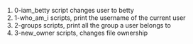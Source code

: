 1. 0-iam_betty script changes user to betty
2. 1-who_am_i scripts, print the username of the current user
3. 2-groups scripts, print all the group a user belongs to
4. 3-new_owner scripts, changes file ownership